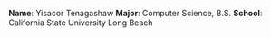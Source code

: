 **Name**: Yisacor Tenagashaw
**Major**: Computer Science, B.S.
**School**: California State University Long Beach

